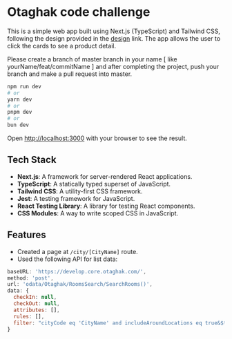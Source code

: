 # Otaghak code challenge

This is a simple web app built using Next.js (TypeScript) and Tailwind CSS,
following the design provided in the
[design](https://www.figma.com/file/4Hg0SjoCHcjQ7Yxa6muIzz/Otaghak-Code-Challenge?type=design&node-id=0%3A1&mode=design&t=wN9QNYn7K0miAvXa-1)
link. The app allows the user to click the cards to see a product detail.

Please create a branch of master branch in your name [ like
yourName/feat/commitName ] and after completing the project, push your branch
and make a pull request into master.

```bash
npm run dev
# or
yarn dev
# or
pnpm dev
# or
bun dev
```

Open [http://localhost:3000](http://localhost:3000) with your browser to see the
result.

## Tech Stack

-   **Next.js**: A framework for server-rendered React applications.
-   **TypeScript**: A statically typed superset of JavaScript.
-   **Tailwind CSS**: A utility-first CSS framework.
-   **Jest**: A testing framework for JavaScript.
-   **React Testing Library**: A library for testing React components.
-   **CSS Modules**: A way to write scoped CSS in JavaScript.

## Features

-   Created a page at `/city/[CityName]` route.
-   Used the following API for list data:

```js
baseURL: 'https://develop.core.otaghak.com/',
method: 'post',
url: 'odata/Otaghak/RoomsSearch/SearchRooms()',
data: {
  checkIn: null,
  checkOut: null,
  attributes: [],
  rules: [],
  filter: "cityCode eq 'CityName' and includeAroundLocations eq true&$top=24&$skip=0&$count=true",
}



```
